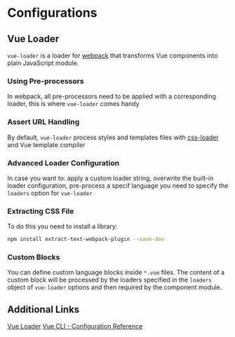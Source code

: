 # Configurations

## Vue Loader

`vue-loader` is a loader for [webpack](https://webpack.js.org/) that transforms Vue components into plain JavaScript module.

### Using Pre-processors

In webpack, all pre-processors need to be applied with a corresponding loader, this is where `vue-loader` comes handy

### Assert URL Handling

By default, `vue-loader` process styles and templates files with [css-loader](https://github.com/webpack/css-loader) and Vue template compiler

### Advanced Loader Configuration

In case you want to: apply a custom loader string, overwrite the built-in loader configuration, pre-process a specif language you need to specify the `loaders` option for `vue-loader`

### Extracting CSS File

To do this you need to install a library:

```bash
npm install extract-text-webpack-plugin --save-dev
```

### Custom Blocks

You can define custom language blocks inside `*.vue` files. The content of a custom block will be processed by the loaders specified in the `loaders` object of `vue-loader` options and then required by the component module.

## Additional Links

[Vue Loader](https://vue-loader-v14.vuejs.org/en/)
[Vue CLI - Configuration Reference](https://cli.vuejs.org/config/#global-cli-config)
